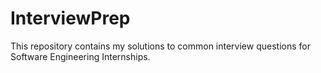 # InterviewPrep

This repository contains my solutions to common interview questions for Software Engineering Internships.
